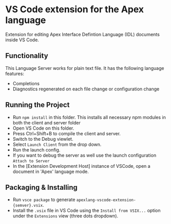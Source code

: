 # VS Code extension for the Apex language

Extension for editing Apex Interface Defintion Language (IDL) documents inside VS Code.  

## Functionality

This Language Server works for plain text file. It has the following language features:
- Completions
- Diagnostics regenerated on each file change or configuration change

## Running the Project

- Run `npm install` in this folder. This installs all necessary npm modules in both the client and server folder
- Open VS Code on this folder.
- Press Ctrl+Shift+B to compile the client and server.
- Switch to the Debug viewlet.
- Select `Launch Client` from the drop down.
- Run the launch config.
- If you want to debug the server as well use the launch configuration `Attach to Server`
- In the [Extension Development Host] instance of VSCode, open a document in 'Apex' language mode.

## Packaging & Installing

- Run `vsce package` to generate `apexlang-vscode-extension-{semver}.vsix`.
- Install the `.vsix` file in VS Code using the `Install from VSIX...` option under the `Extensions` view (three dots dropdown).
